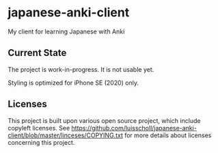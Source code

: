 # japanese-anki-client

My client for learning Japanese with Anki

## Current State

The project is work-in-progress. It is not usable yet.

Styling is optimized for iPhone SE (2020) only.

## Licenses

This project is built upon various open source project, which include copyleft licenses. See https://github.com/luisscholl/japanese-anki-client/blob/master/linceses/COPYING.txt for more details about licenses concerning this project.